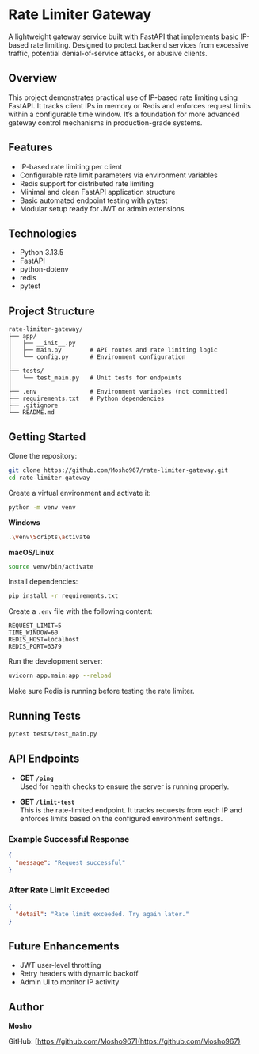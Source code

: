 # Rate Limiter Gateway

A lightweight gateway service built with FastAPI that implements basic IP-based rate limiting. Designed to protect backend services from excessive traffic, potential denial-of-service attacks, or abusive clients.

## Overview

This project demonstrates practical use of IP-based rate limiting using FastAPI. It tracks client IPs in memory or Redis and enforces request limits within a configurable time window. It’s a foundation for more advanced gateway control mechanisms in production-grade systems.

## Features

- IP-based rate limiting per client
- Configurable rate limit parameters via environment variables
- Redis support for distributed rate limiting
- Minimal and clean FastAPI application structure
- Basic automated endpoint testing with pytest
- Modular setup ready for JWT or admin extensions

## Technologies

- Python 3.13.5
- FastAPI
- python-dotenv
- redis
- pytest

## Project Structure

```
rate-limiter-gateway/
├── app/
│   ├── __init__.py
│   ├── main.py        # API routes and rate limiting logic
│   └── config.py      # Environment configuration
│
├── tests/
│   └── test_main.py   # Unit tests for endpoints
│
├── .env               # Environment variables (not committed)
├── requirements.txt   # Python dependencies
├── .gitignore
└── README.md
```

## Getting Started

Clone the repository:

```bash
git clone https://github.com/Mosho967/rate-limiter-gateway.git
cd rate-limiter-gateway
```

Create a virtual environment and activate it:

```bash
python -m venv venv
```

**Windows**

```bash
.\venv\Scripts\activate
```

**macOS/Linux**

```bash
source venv/bin/activate
```

Install dependencies:

```bash
pip install -r requirements.txt
```

Create a `.env` file with the following content:

```
REQUEST_LIMIT=5
TIME_WINDOW=60
REDIS_HOST=localhost
REDIS_PORT=6379
```

Run the development server:

```bash
uvicorn app.main:app --reload
```

Make sure Redis is running before testing the rate limiter.

## Running Tests

```bash
pytest tests/test_main.py
```

## API Endpoints

- **GET `/ping`**  
  Used for health checks to ensure the server is running properly.

- **GET `/limit-test`**  
  This is the rate-limited endpoint. It tracks requests from each IP and enforces limits based on the configured environment settings.

### Example Successful Response

```json
{
  "message": "Request successful"
}
```

### After Rate Limit Exceeded

```json
{
  "detail": "Rate limit exceeded. Try again later."
}
```

## Future Enhancements

- JWT user-level throttling
- Retry headers with dynamic backoff
- Admin UI to monitor IP activity

## Author

**Mosho**

GitHub: [https://github.com/Mosho967](https://github.com/Mosho967)
